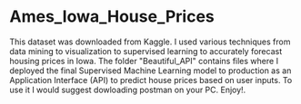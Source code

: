 # Ames_Iowa_House_Prices

This dataset was downloaded from Kaggle. I used various techniques from data mining to visualization to supervised learning to accurately forecast housing prices in Iowa. 
The folder "Beautiful_API" contains files where I deployed the final Supervised Machine Learning model to production as an Application Interface (API) to predict house prices based on user inputs. To use it I would suggest dowloading postman on your PC. 
Enjoy!.
